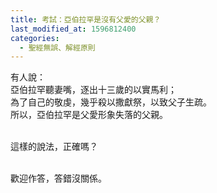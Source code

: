 ```yaml
---
title: 考試：亞伯拉罕是沒有父愛的父親？
last_modified_at: 1596812400
categories:
  - 聖經無誤、解經原則
---
```


<p>有人說：<br>
亞伯拉罕聽妻嘴，逐出十三歲的以實馬利；<br>
為了自己的敬虔，幾乎殺以撒獻祭，以致父子生疏。<br>
所以，亞伯拉罕是父愛形象失落的父親。</p>

<p><br>
這樣的說法，正確嗎？</p>

<p><br>
歡迎作答，答錯沒關係。</p>

<p>&nbsp;</p>


